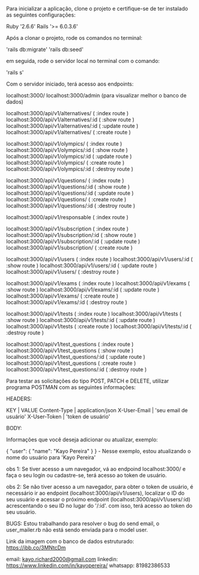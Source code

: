 Para inicializar a aplicação, clone o projeto e certifique-se de ter instalado as seguintes configurações:

Ruby '2.6.6'
Rails '>= 6.0.3.6'

Após a clonar o projeto, rode os comandos no terminal:

'rails db:migrate'
'rails db:seed'

em seguida, rode o servidor local no terminal com o comando:

'rails s'

Com o servidor iniciado, terá acesso aos endpoints:

localhost:3000/
localhost:3000/admin (para visualizar melhor o banco de dados)

localhost:3000/api/v1/alternatives/ ( :index route )
localhost:3000/api/v1/alternatives/:id ( :show route )
localhost:3000/api/v1/alternatives/:id ( :update route )
localhost:3000/api/v1/alternatives/ ( :create route )

localhost:3000/api/v1/olympics/ ( :index route )
localhost:3000/api/v1/olympics/:id ( :show route )
localhost:3000/api/v1/olympics/:id ( :update route )
localhost:3000/api/v1/olympics/ ( :create route )
localhost:3000/api/v1/olympics/:id ( :destroy route )

localhost:3000/api/v1/questions/ ( :index route )
localhost:3000/api/v1/questions/:id ( :show route )
localhost:3000/api/v1/questions/:id ( :update route )
localhost:3000/api/v1/questions/ ( :create route )
localhost:3000/api/v1/questions/:id ( :destroy route )

localhost:3000/api/v1/responsable ( :index route )

localhost:3000/api/v1/subscription ( :index route )
localhost:3000/api/v1/subscription/:id ( :show route )
localhost:3000/api/v1/subscription/:id ( :update route )
localhost:3000/api/v1/subscription/ ( :create route )

localhost:3000/api/v1/users ( :index route )
localhost:3000/api/v1/users/:id ( :show route )
localhost:3000/api/v1/users/:id ( :update route )
localhost:3000/api/v1/users/ ( :destroy route )

localhost:3000/api/v1/exams ( :index route )
localhost:3000/api/v1/exams ( :show route )
localhost:3000/api/v1/exams/:id ( :update route )
localhost:3000/api/v1/exams/ ( :create route )
localhost:3000/api/v1/exams/:id ( :destroy route )

localhost:3000/api/v1/tests ( :index route )
localhost:3000/api/v1/tests ( :show route )
localhost:3000/api/v1/tests/:id ( :update route )
localhost:3000/api/v1/tests ( :create route )
localhost:3000/api/v1/tests/:id ( :destroy route )

localhost:3000/api/v1/test_questions ( :index route )
localhost:3000/api/v1/test_questions ( :show route )
localhost:3000/api/v1/test_questions/:id ( :update route )
localhost:3000/api/v1/test_questions ( :create route )
localhost:3000/api/v1/test_questions/:id ( :destroy route )





Para testar as solicitações do tipo POST, PATCH e DELETE, utilizar programa POSTMAN com as seguintes informações:

HEADERS:

KEY           | VALUE
Content-Type  | application/json
X-User-Email  | 'seu email de usuário'
X-User-Token  | 'token de usuário'

BODY:

Informações que você deseja adicionar ou atualizar, exemplo:

{ "user": { "name": "Kayo Pereira" } } - Nesse exemplo, estou atualizando o nome do usuário para 'Kayo Pereira'






obs 1: Se tiver acesso a um navegador, vá ao endpoind localhost:3000/ e faça o seu login ou cadastre-se, terá acesso ao token de usuário.

obs 2: Se não tiver acesso a um navegador, para obter o token de usuário, é necessário ir ao endpoint (localhost:3000/api/v1/users), localizar o ID do seu usuário e acessar o próximo endpoint (localhost:3000/api/v1/users/:id) acrescentando o seu ID no lugar do '/:id'. com isso, terá acesso ao token do seu usuário.




BUGS: Estou trabalhando para resolver o bug do send email, o user_mailer.rb não está sendo enviada para o model user.




Link da imagem com o banco de dados estruturado: https://ibb.co/3MNtcDm




email: kayo.richard2000@gmail.com
linkedin: https://www.linkedin.com/in/kayopereira/
whatsapp: 81982386533